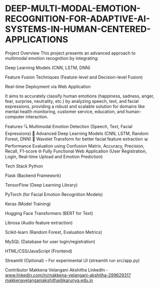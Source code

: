 # DEEP-MULTI-MODAL-EMOTION-RECOGNITION-FOR-ADAPTIVE-AI-SYSTEMS-IN-HUMAN-CENTERED-APPLICATIONS
Project Overview
This project presents an advanced approach to multimodal emotion recognition by integrating:

Deep Learning Models (CNN, LSTM, DNN)

Feature Fusion Techniques (Feature-level and Decision-level Fusion)

Real-time Deployment via Web Application

It aims to accurately classify human emotions (happiness, sadness, anger, fear, surprise, neutrality, etc.) by analyzing speech, text, and facial expressions, providing a robust and scalable solution for domains like mental health monitoring, customer service, education, and human-computer interaction.

Features
🔍 Multimodal Emotion Detection (Speech, Text, Facial Expressions)
🧠 Advanced Deep Learning Models (CNN, LSTM, Random Forest, DNN)
🤖 Wavelet Transform for better facial feature extraction
📊 Performance Evaluation using Confusion Matrix, Accuracy, Precision, Recall, F1-score
🌐 Fully Functional Web Application (User Registration, Login, Real-time Upload and Emotion Prediction)

Tech Stack
Python

Flask (Backend Framework)

TensorFlow (Deep Learning Library)

PyTorch (for Facial Emotion Recognition Models)

Keras (Model Training)

Hugging Face Transformers (BERT for Text)

Librosa (Audio feature extraction)

Scikit-learn (Random Forest, Evaluation Metrics)

MySQL (Database for user login/registration)

HTML/CSS/JavaScript (Frontend)

Streamlit (Optional) – For experimental UI (streamlit run src/app.py)

Contributor
Makkena Velangani Akshitha
LinkedIn - www.linkedin.com/in/makkena-velangani-akshitha-299629317
makkenavelanganiakshitha@karunya.edu.in

